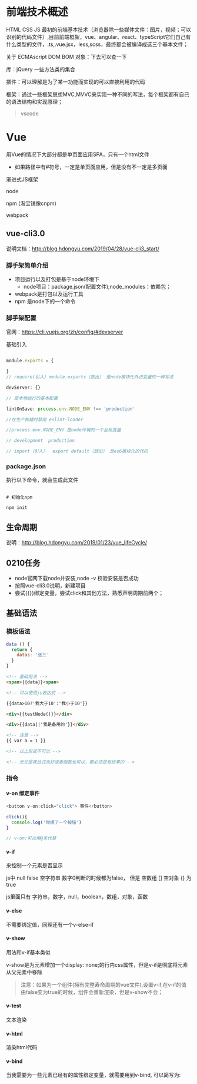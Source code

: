 
# 前端技术概述

HTML CSS JS 最初的前端基本技术（浏览器除一些媒体文件：图片，视频；可以识别的代码文件）,目前前端框架，vue、angular、react、typeScript它们自己有什么类型的文件，.ts,.vue.jsx，less,scss，最终都会被编译成这三个基本文件；

关于 ECMAscript  DOM  BOM 对象：下去可以查一下

库：jQuery 一些方法类的集合

插件：可以理解是为了某一功能而实现的可以直接利用的代码

框架：通过一些框架思想MVC,MVVC来实现一种不同的写法，每个框架都有自己的语法结构和实现原理；

>  vscode

# Vue

用Vue的情况下大部分都是单页面应用SPA，只有一个html文件

- 如果路径中有#符号，一定是单页面应用，但是没有不一定是多页面

渐进式JS框架

node

npm (淘宝镜像cnpm) 

webpack


## vue-cli3.0

说明文档：http://blog.hdongyu.com/2019/04/28/vue-cli3_start/

### 脚手架简单介绍

- 项目运行以及打包是基于node环境下
  - node项目：package.json(配置文件);node_modules：依赖包；
- webpack是打包以及运行工具
- npm 是node下的一个命令

### 脚手架配置

官网：https://cli.vuejs.org/zh/config/#devserver

基础引入

```js

module.exports = {

}
// require(引入) module.exports（放出） 是node模块化外访变量的一种写法

devServer: {}

// 是本地运行的基本配置

lintOnSave: process.env.NODE_ENV !== 'production'

//在生产构建时禁用 eslint-loader

//process.env.NODE_ENV 是node环境的一个全局变量

// development  production

// import（引入）  export default（放出） 是es6模块化的代码

```

### package.json

执行以下命令，就会生成此文件

```shell

# 初始化npm

npm init

```

## 生命周期

说明：http://blog.hdongyu.com/2019/01/23/vue_lifeCycle/


## 0210任务

- node官网下载node并安装,node -v 校验安装是否成功
- 按照vue-cli3.0说明，新建项目
- 尝试{{}}绑定变量，尝试click和其他方法，熟悉声明周期前两个；

## 基础语法

### 模板语法

```js
data () {
  return {
    datas: '张三'
  }
}
```

```html
<!-- 基础用法 -->
<span>{{data}}<span>

<!-- 可以使用js表达式 -->

{{data>10?'我大于10':'我小于10'}}

<div>{{testNode()}}</div>

<div>{{data||'我是备用的'}}</div>

<!-- 注意 -->
{{ var a = 1 }}

<!-- 以上形式不可以 -->

<!-- 无论是表达式也好或者函数也可以，都必须是有结果的 -->

```

### 指令

#### v-on 绑定事件

```js
<button v-on:click="click"> 事件</button>

click(){
  console.log('你摁了一个按钮')
}

// v-on:可以用@来代替

```

#### v-if

来控制一个元素是否显示

js中 null false  空字符串  数字0判断的时候都为false，
但是 空数组 [] 空对象 {} 为true

js里面只有 字符串，数字，null，boolean，数组，对象，函数

#### v-else

不需要绑定值，同理还有一个v-else-if

#### v-show

用法和v-if基本类似

v-show是为元素增加一个display: none;的行内css属性，但是v-if是彻底将元素从父元素中移除

> 注意：如果为一个组件(拥有完整寿命周期的vue文件),设置v-if,在v-if的值由false变为true的时候，组件会重新渲染，但是v-show不会；

#### v-test

文本渲染

#### v-html

渲染html代码


#### v-bind

当我需要为一些元素已经有的属性绑定变量，就需要用到v-bind,
可以简写为:




